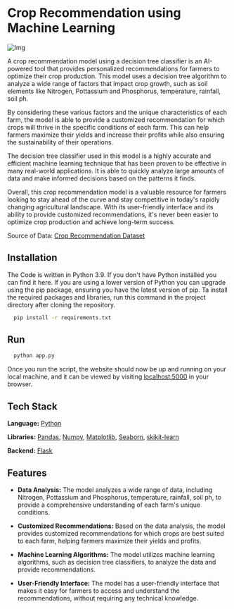 
# Crop Recommendation using Machine Learning

![Img](https://user-images.githubusercontent.com/72212592/218297244-274dffed-9135-4674-8c75-ef450cfe86b1.png)


A crop recommendation model using a decision tree classifier is an AI-powered tool that provides personalized recommendations for farmers to optimize their crop production. This model uses a decision tree algorithm to analyze a wide range of factors that impact crop growth, such as soil elements like Nitrogen, Pottassium and Phosphorus, temperature, rainfall, soil ph.

By considering these various factors and the unique characteristics of each farm, the model is able to provide a customized recommendation for which crops will thrive in the specific conditions of each farm. This can help farmers maximize their yields and increase their profits while also ensuring the sustainability of their operations.

The decision tree classifier used in this model is a highly accurate and efficient machine learning technique that has been proven to be effective in many real-world applications. It is able to quickly analyze large amounts of data and make informed decisions based on the patterns it finds.

Overall, this crop recommendation model is a valuable resource for farmers looking to stay ahead of the curve and stay competitive in today's rapidly changing agricultural landscape. With its user-friendly interface and its ability to provide customized recommendations, it's never been easier to optimize crop production and achieve long-term success.

Source of Data: [Crop Recommendation Dataset](https://www.kaggle.com/datasets/atharvaingle/crop-recommendation-dataset)




## Installation

The Code is written in Python 3.9. If you don't have Python installed you can find it here. If you are using a lower
version of Python you can upgrade using the pip package, ensuring you have the latest version of pip. Ta install the
required packages and libraries, run this command in the project directory after cloning the repository.

```bash
  pip install -r requirements.txt
```

## Run 

```bash
  python app.py
```

Once you run the script, the website should now be up and running on your local machine, and it can be viewed by visiting [localhost:5000](http://localhost:5000/) in your browser.
## Tech Stack

**Language:** [Python](https://www.python.org/)

**Libraries:** [Pandas](https://pandas.pydata.org/), [Numpy](https://numpy.org/), [Matplotlib](https://matplotlib.org/), [Seaborn](https://seaborn.pydata.org/), [skikit-learn](https://scikit-learn.org/stable/)

**Backend:** [Flask](https://flask.palletsprojects.com/en/2.2.x/)


## Features

- **Data Analysis:** The model analyzes a wide range of data, including Nitrogen, Pottassium and Phosphorus, temperature, rainfall, soil ph, to provide a comprehensive understanding of each farm's unique conditions.

- **Customized Recommendations:** Based on the data analysis, the model provides customized recommendations for which crops are best suited to each farm, helping farmers maximize their yields and profits.

- **Machine Learning Algorithms:** The model utilizes machine learning algorithms, such as decision tree classifiers, to analyze the data and provide recommendations.

- **User-Friendly Interface:** The model has a user-friendly interface that makes it easy for farmers to access and understand the recommendations, without requiring any technical knowledge.

